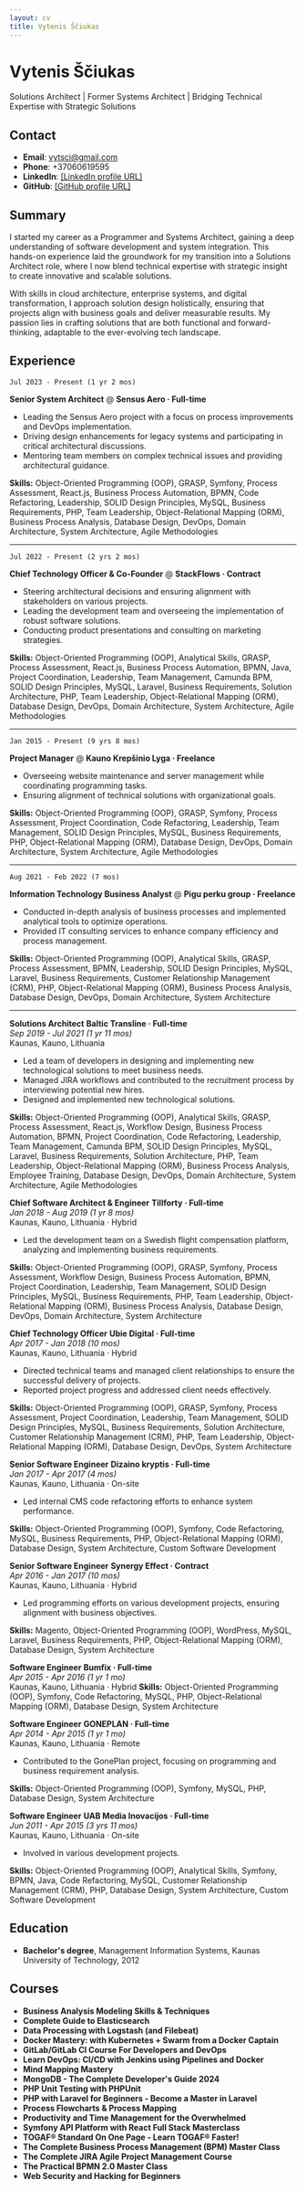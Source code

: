 ```yaml
---
layout: cv
title: Vytenis Ščiukas
---
```


# Vytenis Ščiukas
Solutions Architect | Former Systems Architect | Bridging Technical Expertise with Strategic Solutions

## Contact

- **Email**: vytsci@gmail.com
- **Phone**: +37060619595
- **LinkedIn**: [[LinkedIn profile URL]](https://www.linkedin.com/in/vytenis-sciukas-b5b89928)
- **GitHub**: [[GitHub profile URL]](https://github.com/vytsci)

## Summary

I started my career as a Programmer and Systems Architect, gaining a deep understanding of software development and system integration. This hands-on experience laid the groundwork for my transition into a Solutions Architect role, where I now blend technical expertise with strategic insight to create innovative and scalable solutions.

With skills in cloud architecture, enterprise systems, and digital transformation, I approach solution design holistically, ensuring that projects align with business goals and deliver measurable results. My passion lies in crafting solutions that are both functional and forward-thinking, adaptable to the ever-evolving tech landscape.

## Experience

`Jul 2023 - Present (1 yr 2 mos)`

__Senior System Architect__ @ **Sensus Aero · Full-time**

- Leading the Sensus Aero project with a focus on process improvements and DevOps implementation.
- Driving design enhancements for legacy systems and participating in critical architectural discussions.
- Mentoring team members on complex technical issues and providing architectural guidance.

**Skills:** Object-Oriented Programming (OOP), GRASP, Symfony, Process Assessment, React.js, Business Process Automation, BPMN, Code Refactoring, Leadership, SOLID Design Principles, MySQL, Business Requirements, PHP, Team Leadership, Object-Relational Mapping (ORM), Business Process Analysis, Database Design, DevOps, Domain Architecture, System Architecture, Agile Methodologies

---

`Jul 2022 - Present (2 yrs 2 mos)`

__Chief Technology Officer & Co-Founder__ @ **StackFlows · Contract**  
  
- Steering architectural decisions and ensuring alignment with stakeholders on various projects.
- Leading the development team and overseeing the implementation of robust software solutions.
- Conducting product presentations and consulting on marketing strategies.

**Skills:** Object-Oriented Programming (OOP), Analytical Skills, GRASP, Process Assessment, React.js, Business Process Automation, BPMN, Java, Project Coordination, Leadership, Team Management, Camunda BPM, SOLID Design Principles, MySQL, Laravel, Business Requirements, Solution Architecture, PHP, Team Leadership, Object-Relational Mapping (ORM), Database Design, DevOps, Domain Architecture, System Architecture, Agile Methodologies

---

`Jan 2015 - Present (9 yrs 8 mos)`

__Project Manager__ @ **Kauno Krepšinio Lyga · Freelance**

- Overseeing website maintenance and server management while coordinating programming tasks.
- Ensuring alignment of technical solutions with organizational goals.

**Skills:** Object-Oriented Programming (OOP), GRASP, Symfony, Process Assessment, Project Coordination, Code Refactoring, Leadership, Team Management, SOLID Design Principles, MySQL, Business Requirements, PHP, Object-Relational Mapping (ORM), Database Design, DevOps, Domain Architecture, System Architecture, Agile Methodologies

---

`Aug 2021 - Feb 2022 (7 mos)`

__Information Technology Business Analyst__ @ **Pigu perku group · Freelance**  

- Conducted in-depth analysis of business processes and implemented analytical tools to optimize operations.
- Provided IT consulting services to enhance company efficiency and process management.

**Skills:** Object-Oriented Programming (OOP), Analytical Skills, GRASP, Process Assessment, BPMN, Leadership, SOLID Design Principles, MySQL, Laravel, Business Requirements, Customer Relationship Management (CRM), PHP, Object-Relational Mapping (ORM), Business Process Analysis, Database Design, DevOps, Domain Architecture, System Architecture

---

__Solutions Architect__
**Baltic Transline · Full-time**  
*Sep 2019 - Jul 2021 (1 yr 11 mos)*  
Kaunas, Kauno, Lithuania

- Led a team of developers in designing and implementing new technological solutions to meet business needs.
- Managed JIRA workflows and contributed to the recruitment process by interviewing potential new hires.
- Designed and implemented new technological solutions.

**Skills:** Object-Oriented Programming (OOP), Analytical Skills, GRASP, Process Assessment, React.js, Workflow Design, Business Process Automation, BPMN, Project Coordination, Code Refactoring, Leadership, Team Management, Camunda BPM, SOLID Design Principles, MySQL, Laravel, Business Requirements, Solution Architecture, PHP, Team Leadership, Object-Relational Mapping (ORM), Business Process Analysis, Employee Training, Database Design, DevOps, Domain Architecture, System Architecture, Agile Methodologies


__Chief Software Architect & Engineer__
**Tillforty · Full-time**  
*Jan 2018 - Aug 2019 (1 yr 8 mos)*  
Kaunas, Kauno, Lithuania · Hybrid

- Led the development team on a Swedish flight compensation platform, analyzing and implementing business requirements.

**Skills:** Object-Oriented Programming (OOP), GRASP, Symfony, Process Assessment, Workflow Design, Business Process Automation, BPMN, Project Coordination, Leadership, Team Management, SOLID Design Principles, MySQL, Business Requirements, PHP, Team Leadership, Object-Relational Mapping (ORM), Business Process Analysis, Database Design, DevOps, Domain Architecture, System Architecture


__Chief Technology Officer__
**Ubie Digital · Full-time**  
*Apr 2017 - Jan 2018 (10 mos)*  
Kaunas, Kauno, Lithuania · Hybrid

- Directed technical teams and managed client relationships to ensure the successful delivery of projects.
- Reported project progress and addressed client needs effectively.

**Skills:** Object-Oriented Programming (OOP), GRASP, Symfony, Process Assessment, Project Coordination, Leadership, Team Management, SOLID Design Principles, MySQL, Business Requirements, Solution Architecture, Customer Relationship Management (CRM), PHP, Team Leadership, Object-Relational Mapping (ORM), Database Design, DevOps, System Architecture

__Senior Software Engineer__
**Dizaino kryptis · Full-time**  
*Jan 2017 - Apr 2017 (4 mos)*  
Kaunas, Kauno, Lithuania · On-site

- Led internal CMS code refactoring efforts to enhance system performance.

**Skills:** Object-Oriented Programming (OOP), Symfony, Code Refactoring, MySQL, Business Requirements, PHP, Object-Relational Mapping (ORM), Database Design, System Architecture, Custom Software Development

__Senior Software Engineer__
**Synergy Effect · Contract**  
*Apr 2016 - Jan 2017 (10 mos)*  
Kaunas, Kauno, Lithuania · Hybrid

- Led programming efforts on various development projects, ensuring alignment with business objectives.

**Skills:** Magento, Object-Oriented Programming (OOP), WordPress, MySQL, Laravel, Business Requirements, PHP, Object-Relational Mapping (ORM), Database Design, System Architecture

__Software Engineer__
**Bumfix · Full-time**  
*Apr 2015 - Apr 2016 (1 yr 1 mo)*  
Kaunas, Kauno, Lithuania · Hybrid
**Skills:** Object-Oriented Programming (OOP), Symfony, Code Refactoring, MySQL, PHP, Object-Relational Mapping (ORM), Database Design, System Architecture

__Software Engineer__
**GONEPLAN · Full-time**  
*Apr 2014 - Apr 2015 (1 yr 1 mo)*  
Kaunas, Kauno, Lithuania · Remote

- Contributed to the GonePlan project, focusing on programming and business requirement analysis.

**Skills:** Object-Oriented Programming (OOP), Symfony, MySQL, PHP, Database Design, System Architecture

__Software Engineer__
**UAB Media Inovacijos · Full-time**  
*Jun 2011 - Apr 2015 (3 yrs 11 mos)*  
Kaunas, Kauno, Lithuania · On-site

- Involved in various development projects.

**Skills:** Object-Oriented Programming (OOP), Analytical Skills, Symfony, BPMN, Java, Code Refactoring, MySQL, Customer Relationship Management (CRM), PHP, Database Design, System Architecture, Custom Software Development

## Education

- **Bachelor's degree**, Management Information Systems, Kaunas University of Technology, 2012

## Courses

- **Business Analysis Modeling Skills & Techniques**
- **Complete Guide to Elasticsearch**
- **Data Processing with Logstash (and Filebeat)**
- **Docker Mastery: with Kubernetes + Swarm from a Docker Captain**
- **GitLab/GitLab CI Course For Developers and DevOps**
- **Learn DevOps: CI/CD with Jenkins using Pipelines and Docker**
- **Mind Mapping Mastery**
- **MongoDB - The Complete Developer's Guide 2024**
- **PHP Unit Testing with PHPUnit**
- **PHP with Laravel for Beginners - Become a Master in Laravel**
- **Process Flowcharts & Process Mapping**
- **Productivity and Time Management for the Overwhelmed**
- **Symfony API Platform with React Full Stack Masterclass**
- **TOGAF® Standard On One Page - Learn TOGAF® Faster!**
- **The Complete Business Process Management (BPM) Master Class**
- **The Complete JIRA Agile Project Management Course**
- **The Practical BPMN 2.0 Master Class**
- **Web Security and Hacking for Beginners**



